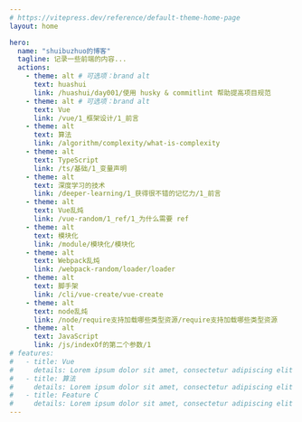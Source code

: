 ```yaml
---
# https://vitepress.dev/reference/default-theme-home-page
layout: home

hero:
  name: "shuibuzhuo的博客"
  tagline: 记录一些前端的内容...
  actions:
    - theme: alt # 可选项：brand alt
      text: huashui
      link: /huashui/day001/使用 husky & commitlint 帮助提高项目规范
    - theme: alt # 可选项：brand alt
      text: Vue
      link: /vue/1_框架设计/1_前言
    - theme: alt
      text: 算法
      link: /algorithm/complexity/what-is-complexity
    - theme: alt
      text: TypeScript
      link: /ts/基础/1_变量声明
    - theme: alt
      text: 深度学习的技术
      link: /deeper-learning/1_获得很不错的记忆力/1_前言
    - theme: alt
      text: Vue乱炖
      link: /vue-random/1_ref/1_为什么需要 ref
    - theme: alt
      text: 模块化
      link: /module/模块化/模块化
    - theme: alt
      text: Webpack乱炖
      link: /webpack-random/loader/loader
    - theme: alt
      text: 脚手架
      link: /cli/vue-create/vue-create
    - theme: alt
      text: node乱炖
      link: /node/require支持加载哪些类型资源/require支持加载哪些类型资源
    - theme: alt
      text: JavaScript
      link: /js/indexOf的第二个参数/1
# features:
#   - title: Vue
#     details: Lorem ipsum dolor sit amet, consectetur adipiscing elit
#   - title: 算法
#     details: Lorem ipsum dolor sit amet, consectetur adipiscing elit
#   - title: Feature C
#     details: Lorem ipsum dolor sit amet, consectetur adipiscing elit
---
```

